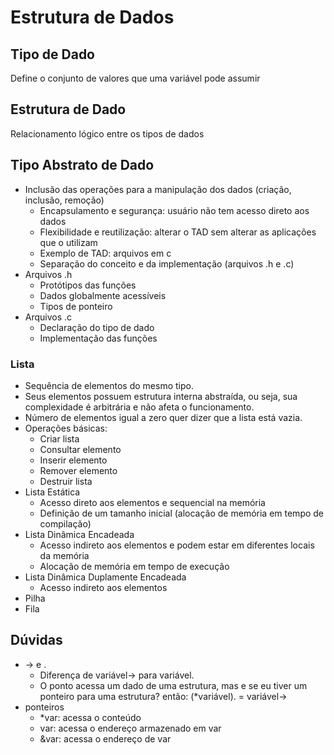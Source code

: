 # Estrutura de Dados
## Tipo de Dado 
Define o conjunto de valores que uma variável pode assumir
## Estrutura de Dado
Relacionamento lógico entre os tipos de dados
## Tipo Abstrato de Dado
* Inclusão das operações para a manipulação dos dados (criação, inclusão, remoção)
    - Encapsulamento e segurança: usuário não tem acesso direto aos dados
    - Flexibilidade e reutilização: alterar o TAD sem alterar as aplicações que o utilizam
    - Exemplo de TAD: arquivos em c
    - Separação do conceito e da implementação (arquivos .h e .c)
* Arquivos .h
    - Protótipos das funções
    - Dados globalmente acessíveis
    - Tipos de ponteiro
* Arquivos .c
    - Declaração do tipo de dado
    - Implementação das funções
### Lista
* Sequência de elementos do mesmo tipo. 
* Seus elementos possuem estrutura interna abstraída, ou seja, sua complexidade é arbitrária e não afeta o funcionamento.
* Número de elementos igual a zero quer dizer que a lista está vazia.
* Operações básicas:
    - Criar lista
    - Consultar elemento
    - Inserir elemento
    - Remover elemento
    - Destruir lista
* Lista Estática
    - Acesso direto aos elementos e sequencial na memória
    - Definição de um tamanho inicial (alocação de memória em tempo de compilação)
* Lista Dinâmica Encadeada
    - Acesso indireto aos elementos e podem estar em diferentes locais da memória
    - Alocação de memória em tempo de execução
* Lista Dinâmica Duplamente Encadeada
    - Acesso indireto aos elementos
* Pilha
* Fila

## Dúvidas
* -> e .
    - Diferença de variável-> para variável.
    - O ponto acessa um dado de uma estrutura, mas e se eu tiver um ponteiro para uma estrutura? então: (*variável). = variável->
* ponteiros
    - *var: acessa o conteúdo
    - var: acessa o endereço armazenado em var
    - &var: acessa o endereço de var